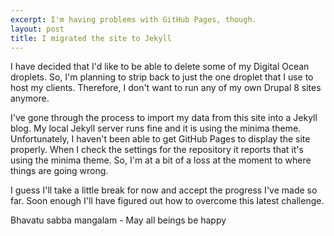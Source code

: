 ```yaml
---
excerpt: I'm having problems with GitHub Pages, though.
layout: post
title: I migrated the site to Jekyll
---
```

I have decided that I'd like to be able to delete some of my Digital Ocean droplets. So, I'm planning to strip back to just the one droplet that I use to host my clients. Therefore, I don't want to run any of my own Drupal 8 sites anymore.

I've gone through the process to import my data from this site into a Jekyll blog. My local Jekyll server runs fine and it is using the minima theme. Unfortunately, I haven't been able to get GitHub Pages to display the site properly. When I check the settings for the repository it reports that it's using the minima theme. So, I'm at a bit of a loss at the moment to where things are going wrong.

I guess I'll take a little break for now and accept the progress I've made so far. Soon enough I'll have figured out how to overcome this latest challenge.

Bhavatu sabba mangalam - May all beings be happy
